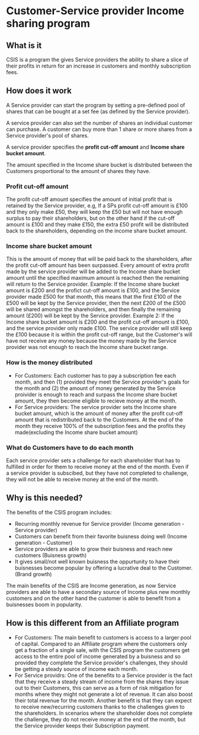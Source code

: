 # Customer-Service provider Income sharing program

## What is it

CSIS is a program the gives Service providers the ability to share a slice of their profits in return for an increase in customers and monthly subscription fees.

## How does it work

A Service provider can start the program by setting a pre-defined pool of shares that can be bought at a set fee (as defined by the Service provider).

A service provider can also set the number of shares an individual customer can purchase. A customer can buy more than 1 share or more shares from a Service provider's pool of shares.

A service provider specifies the **profit cut-off amount** and **Income share bucket amount**.

The amount specified in the Income share bucket is distributed between the Customers proportional to the amount of shares they have.

### **Profit cut-off amount**

The profit cut-off amount specifies the amount of initial profit that is retained by the Service provider, e.g, If a SPs profit cut-off amount is £100 and they only make £50, they will keep the £50 but will not have enough surplus to pay their shareholders, but on the other hand if the cut-off amount is £100 and they make £150, the extra £50 profit will be distributed back to the shareholders, depending on the income share bucket amount.

### **Income share bucket amount**

This is the amount of money that will be paid back to the shareholders, after the profit cut-off amount has been surpassed. Every amount of extra profit made by the service provider will be added to the Income share bucket amount until the specified maximum amount is reached then the remaining will return to the Service provider. Example: If the Income share bucket amount is £200 and the profict cut-off amount is £100, and the Service provider made £500 for that month, this means that the first £100 of the £500 will be kept by the Service provider, then the next £200 of the £500 will be shared amongst the shareholders, and then finally the remaining amount (£200) will be kept by the Service provider. Example 2: If the Income share bucket amount is £200 and the profit cut-off amount is £100, and the service provider only made £100. The service provider will still keep the £100 because it is within the profit cut-off range, but the Customer's will have not receive any money because the money made by the Service provider was not enough to reach the Income share bucket range.

### **How is the money distributed**

- For Customers: Each customer has to pay a subscription fee each month, and then (1) provided they meet the Service provider's goals for the month and (2) the amount of money generated by the Service proivider is enough to reach and surpass the Income share bucket amount, they then become eligible to recieve money at the month.
- For Service providers: The service provider sets the Income share bucket amount, which is the amount of money after the profit cut-off amount that is redistributed back to the Customers. At the end of the month they receive 100% of the subscription fees and the profits they made(excluding the Income share bucket amount)

### **What do Customers have to do each month**

Each service provider sets a challenge for each shareholder that has to fulfilled in order for them to receive money at the end of the month. Even if a service provider is subscibed, but they have not completed to challenge, they will not be able to receive money at the end of the month.

## Why is this needed?

The benefits of the CSIS program includes:

- Recurring monthly revenue for Service provider (Income generation - Service provider)
- Customers can benefit from their favorite buisness doing well (Income generation - Customer)
- Service providers are able to grow their buisness and reach new customers (Buisness growth)
- It gives small/not well known buisness the oppurtunity to have their buisnesses become popular by offering a lucrative deal to the Customer. (Brand growth)

The main benefits of the CSIS are Income generation, as now Service providers are able to have a secondary source of Income plus new monthly customers and on the other hand the customer is able to benefit from a buisnesses boom in popularity.

## How is this different from an Affiliate program

- For Customers: The main benefit to customers is access to a larger pool of capital. Compared to an Affiliate program where the customers only get a fraction of a single sale, with the CSIS program the customers get access to the entire pool of income generated by a buisness and so provided they complete the Service provider's challenges, they should be getting a steady source of income each month.
- For Service providrs: One of the benefits to a Service provider is the fact that they receive a steady stream of income from the shares they issue out to their Customers, this can serve as a form of risk mitigation for months where they might not generate a lot of revenue. It can also boost their total revenue for the month. Another benefit is that they can expect to receive new/recurring customers thanks to the challenges given to the shareholders. In scenarios where the shareholder does not complete the challenge, they do not receive money at the end of the month, but the Service provider keeps their Subscription payment.